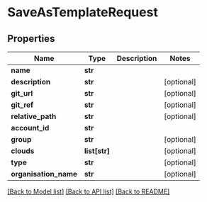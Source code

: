 # SaveAsTemplateRequest

## Properties
Name | Type | Description | Notes
------------ | ------------- | ------------- | -------------
**name** | **str** |  | 
**description** | **str** |  | [optional] 
**git_url** | **str** |  | [optional] 
**git_ref** | **str** |  | [optional] 
**relative_path** | **str** |  | [optional] 
**account_id** | **str** |  | 
**group** | **str** |  | [optional] 
**clouds** | **list[str]** |  | [optional] 
**type** | **str** |  | [optional] 
**organisation_name** | **str** |  | [optional] 

[[Back to Model list]](../README.md#documentation-for-models) [[Back to API list]](../README.md#documentation-for-api-endpoints) [[Back to README]](../README.md)

